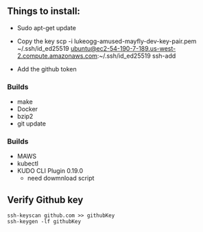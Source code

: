 ## Things to install:

* Sudo apt-get update

* Copy the key
scp -i lukeogg-amused-mayfly-dev-key-pair.pem ~/.ssh/id_ed25519 ubuntu@ec2-54-190-7-189.us-west-2.compute.amazonaws.com:~/.ssh/id_ed25519
ssh-add

* Add the github token

### Builds
* make
* Docker
* bzip2
* git update

### Builds
* MAWS
* kubectl
* KUDO CLI Plugin 0.19.0
    * need dowmnload script


## Verify Github key
```
ssh-keyscan github.com >> githubKey
ssh-keygen -lf githubKey
```